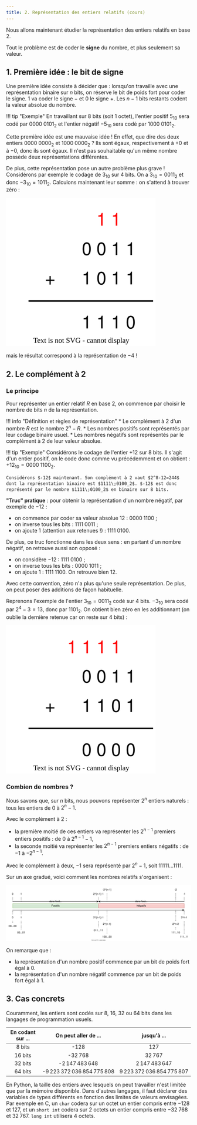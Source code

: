 ```yaml
---
title: 2. Représentation des entiers relatifs (cours)
---
```


Nous allons maintenant étudier la représentation des entiers relatifs en base 2.

Tout le problème est de coder le **signe** du nombre, et plus seulement sa valeur.

## 1. Première idée : le bit de signe

Une première idée consiste à décider que : lorsqu'on travaille avec une représentation binaire sur $n$ bits, on réserve le bit de poids fort pour coder le signe. 1 va coder le signe $-$ et 0 le signe $+$. Les $n-1$ bits restants codent la valeur absolue du nombre.

!!! tip "Exemple"
    En travaillant sur 8 bits (soit 1 octet), l'entier positif $5_{10}$ sera codé par $0000\;0101_2$ et l'entier négatif $-5_{10}$ sera codé par $1000\;0101_2$.

Cette première idée est une mauvaise idée ! En effet, que dire des deux entiers $0000\;0000_2$ et $1000\;0000_2$ ? Ils sont égaux, respectivement à $+0$ et à $-0$, donc ils sont égaux.  Il n'est pas souhaitable qu'un même nombre possède deux représentations différentes.

De plus, cette représentation pose un autre problème plus grave ! Considérons par exemple le codage de $3_{10}$ sur 4 bits. On a $3_{10} = 0011_2$ et donc $-3_{10} = 1011_2$. Calculons maintenant leur somme : on s'attend à trouver zéro :

![](../../../assets/images/add_bin.svg)

mais le résultat correspond à la représentation de $-4$ !

## 2. Le complément à 2

### Le principe

Pour représenter un entier relatif $R$ en base 2, on commence par choisir le nombre de bits $n$ de la représentation.

!!! info "Définition et règles de représentation"
    * Le complément à $2$ d'un nombre $R$ est le nombre $2^n-R$.
    * Les nombres positifs sont représentés par leur codage binaire usuel.
    * Les nombres négatifs sont représentés par le complément à $2$ de leur valeur absolue.

!!! tip "Exemple"
    Considérons le codage de l'entier $+12$ sur 8 bits. Il s'agit d'un entier positif, on le code donc comme vu précédemment et on obtient : $+12_{10} = 0000\;1100_2$.

    Considérons $-12$ maintenant. Son complément à 2 vaut $2^8-12=244$ dont la représentation binaire est $1111\;0100_2$. $-12$ est donc représenté par le nombre $1111\;0100_2$ en binaire sur 8 bits.

**"Truc" pratique** : pour obtenir la représentation d'un nombre négatif, par exemple de $-12$ :

* on commence par coder sa valeur absolue 12 : $0000\;1100$ ;
* on inverse tous les bits : $1111\;0011$ ;
* on ajoute 1 (attention aux retenues !) : $1111\;0100$.

De plus, ce truc fonctionne dans les deux sens : en partant d'un nombre négatif, on retrouve aussi son opposé : 

* on considère $-12$ : $1111\;0100$ ;
* on inverse tous les bits : $0000\;1011$ ;
* on ajoute 1 : $1111\;1100$. On retrouve bien 12.

Avec cette convention, zéro n'a plus qu'une seule représentation. De plus, on peut poser des additions de façon habituelle.

Reprenons l'exemple de l'entier $3_{10} = 0011_2$ codé sur 4 bits. $-3_{10}$ sera codé par $2^4-3=13$, donc par $1101_2$. On obtient bien zéro en les additionnant (on oublie la dernière retenue car on reste sur 4 bits) : 

![](../../../assets/images/add_bin2.svg)

### Combien de nombres ?

Nous savons que, sur $n$ bits, nous pouvons représenter $2^n$ entiers naturels : tous les entiers de $0$ à $2^n-1$. 

Avec le complément à 2 : 

* la première moitié de ces entiers va représenter les $2^{n-1}$ premiers entiers positifs : de $0$ à $2^{n-1}-1$, 
* la seconde moitié va représenter les $2^{n-1}$ premiers entiers négatifs : de $-1$ à $-2^{n-1}$.

Avec le complément à deux, $-1$ sera représenté par $2^n-1$, soit $11111\ldots 1111$.

Sur un axe gradué, voici comment les nombres relatifs s'organisent : 

![image100](../../../assets/images/complt_a_2.svg)

On remarque que : 

* la représentation d'un nombre positif commence par un bit de poids fort égal à 0.
* la représentation d'un nombre négatif commence par un bit de poids fort égal à 1.

## 3. Cas concrets

Couramment, les entiers sont codés sur 8, 16, 32 ou 64 bits dans les langages de programmation usuels.

| En codant sur ... | On peut aller de ... | jusqu'à ... |
| :---: | :---: | :---: |
| 8 bits | -128 | 127 |
| 16 bits | -32 768 | 32 767 |
| 32 bits | -2 147 483 648 | 2 147 483 647 |
| 64 bits | -9 223 372 036 854 775 808 | 9 223 372 036 854 775 807 |

En Python, la taille des entiers avec lesquels on peut travailler n'est limitée que par la mémoire disponible. Dans d'autres langages, il faut déclarer des variables de types différents en fonction des limites de valeurs envisagées. Par exemple en C, un `char` codera sur un octet un entier compris entre $-128$ et $127$, et un `short int` codera sur 2 octets un entier compris entre $-32\; 768$ et $32\;767$. `long int` utilisera 4 octets.